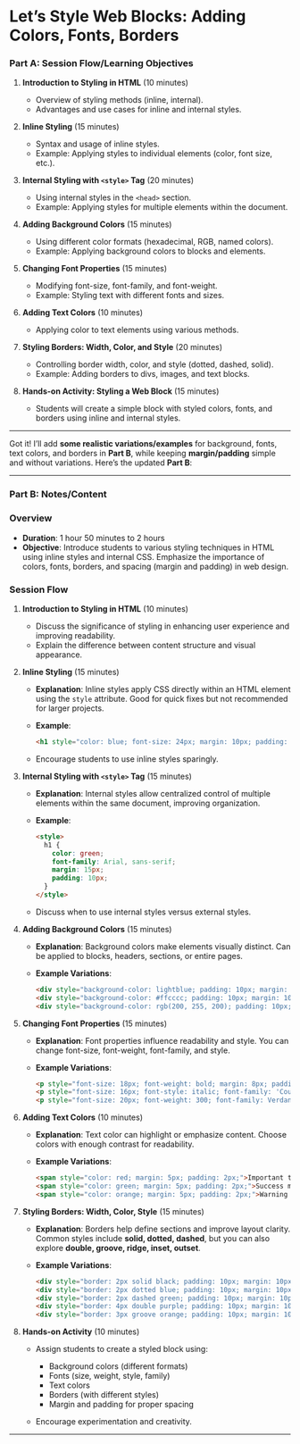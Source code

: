 # Let’s Style Web Blocks: Adding Colors, Fonts, Borders

### Part A: Session Flow/Learning Objectives 

1. **Introduction to Styling in HTML** (10 minutes)  
   - Overview of styling methods (inline, internal).
   - Advantages and use cases for inline and internal styles.

2. **Inline Styling** (15 minutes)  
   - Syntax and usage of inline styles.
   - Example: Applying styles to individual elements (color, font size, etc.).

3. **Internal Styling with `<style>` Tag** (20 minutes)  
   - Using internal styles in the `<head>` section.
   - Example: Applying styles for multiple elements within the document.

4. **Adding Background Colors** (15 minutes)  
   - Using different color formats (hexadecimal, RGB, named colors).
   - Example: Applying background colors to blocks and elements.

5. **Changing Font Properties** (15 minutes)  
   - Modifying font-size, font-family, and font-weight.
   - Example: Styling text with different fonts and sizes.

6. **Adding Text Colors** (10 minutes)  
   - Applying color to text elements using various methods.

7. **Styling Borders: Width, Color, and Style** (20 minutes)  
   - Controlling border width, color, and style (dotted, dashed, solid).
   - Example: Adding borders to divs, images, and text blocks.

8. **Hands-on Activity: Styling a Web Block** (15 minutes)  
   - Students will create a simple block with styled colors, fonts, and borders using inline and internal styles.

---
Got it! I’ll add **some realistic variations/examples** for background, fonts, text colors, and borders in **Part B**, while keeping **margin/padding** simple and without variations. Here’s the updated **Part B**:

---

### Part B: Notes/Content 

### **Overview**

* **Duration**: 1 hour 50 minutes to 2 hours 
* **Objective**: Introduce students to various styling techniques in HTML using inline styles and internal CSS. Emphasize the importance of colors, fonts, borders, and spacing (margin and padding) in web design.

### **Session Flow**

1. **Introduction to Styling in HTML** (10 minutes)

   * Discuss the significance of styling in enhancing user experience and improving readability.
   * Explain the difference between content structure and visual appearance.

2. **Inline Styling** (15 minutes)

   * **Explanation**: Inline styles apply CSS directly within an HTML element using the `style` attribute. Good for quick fixes but not recommended for larger projects.
   * **Example**:

     ```html
     <h1 style="color: blue; font-size: 24px; margin: 10px; padding: 5px;">Welcome to My Website</h1>
     ```
   * Encourage students to use inline styles sparingly.

3. **Internal Styling with `<style>` Tag** (15 minutes)

   * **Explanation**: Internal styles allow centralized control of multiple elements within the same document, improving organization.
   * **Example**:

     ```html
     <style>
       h1 {
         color: green;
         font-family: Arial, sans-serif;
         margin: 15px;
         padding: 10px;
       }
     </style>
     ```
   * Discuss when to use internal styles versus external styles.

4. **Adding Background Colors** (15 minutes)

   * **Explanation**: Background colors make elements visually distinct. Can be applied to blocks, headers, sections, or entire pages.
   * **Example Variations**:

     ```html
     <div style="background-color: lightblue; padding: 10px; margin: 10px;">Light blue block</div>
     <div style="background-color: #ffcccc; padding: 10px; margin: 10px;">Hex color example</div>
     <div style="background-color: rgb(200, 255, 200); padding: 10px; margin: 10px;">RGB color example</div>
     ```

5. **Changing Font Properties** (15 minutes)

   * **Explanation**: Font properties influence readability and style. You can change font-size, font-weight, font-family, and style.
   * **Example Variations**:

     ```html
     <p style="font-size: 18px; font-weight: bold; margin: 8px; padding: 5px;">Bold paragraph example</p>
     <p style="font-size: 16px; font-style: italic; font-family: 'Courier New'; margin: 8px; padding: 5px;">Italic Courier text</p>
     <p style="font-size: 20px; font-weight: 300; font-family: Verdana; margin: 8px; padding: 5px;">Light-weight Verdana text</p>
     ```

6. **Adding Text Colors** (10 minutes)

   * **Explanation**: Text color can highlight or emphasize content. Choose colors with enough contrast for readability.
   * **Example Variations**:

     ```html
     <span style="color: red; margin: 5px; padding: 2px;">Important text</span>
     <span style="color: green; margin: 5px; padding: 2px;">Success message</span>
     <span style="color: orange; margin: 5px; padding: 2px;">Warning message</span>
     ```

7. **Styling Borders: Width, Color, Style** (15 minutes)

   * **Explanation**: Borders help define sections and improve layout clarity. Common styles include **solid, dotted, dashed**, but you can also explore **double, groove, ridge, inset, outset**.
   * **Example Variations**:

     ```html
     <div style="border: 2px solid black; padding: 10px; margin: 10px;">Solid border</div>
     <div style="border: 2px dotted blue; padding: 10px; margin: 10px;">Dotted border</div>
     <div style="border: 2px dashed green; padding: 10px; margin: 10px;">Dashed border</div>
     <div style="border: 4px double purple; padding: 10px; margin: 10px;">Double border</div>
     <div style="border: 3px groove orange; padding: 10px; margin: 10px;">Groove border</div>
     ```

8. **Hands-on Activity** (10 minutes)

   * Assign students to create a styled block using:

     * Background colors (different formats)
     * Fonts (size, weight, style, family)
     * Text colors
     * Borders (with different styles)
     * Margin and padding for proper spacing
   * Encourage experimentation and creativity.

---


